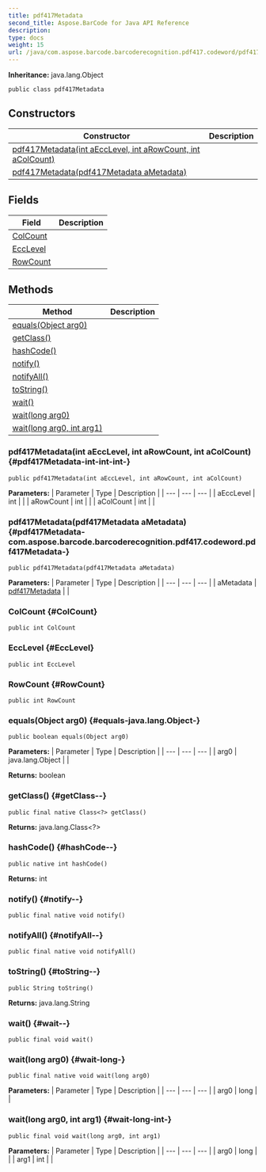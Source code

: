 ```yaml
---
title: pdf417Metadata
second_title: Aspose.BarCode for Java API Reference
description: 
type: docs
weight: 15
url: /java/com.aspose.barcode.barcoderecognition.pdf417.codeword/pdf417metadata/
---
```

**Inheritance:**
java.lang.Object
```
public class pdf417Metadata
```
## Constructors

| Constructor | Description |
| --- | --- |
| [pdf417Metadata(int aEccLevel, int aRowCount, int aColCount)](#pdf417Metadata-int-int-int-) |  |
| [pdf417Metadata(pdf417Metadata aMetadata)](#pdf417Metadata-com.aspose.barcode.barcoderecognition.pdf417.codeword.pdf417Metadata-) |  |
## Fields

| Field | Description |
| --- | --- |
| [ColCount](#ColCount) |  |
| [EccLevel](#EccLevel) |  |
| [RowCount](#RowCount) |  |
## Methods

| Method | Description |
| --- | --- |
| [equals(Object arg0)](#equals-java.lang.Object-) |  |
| [getClass()](#getClass--) |  |
| [hashCode()](#hashCode--) |  |
| [notify()](#notify--) |  |
| [notifyAll()](#notifyAll--) |  |
| [toString()](#toString--) |  |
| [wait()](#wait--) |  |
| [wait(long arg0)](#wait-long-) |  |
| [wait(long arg0, int arg1)](#wait-long-int-) |  |
### pdf417Metadata(int aEccLevel, int aRowCount, int aColCount) {#pdf417Metadata-int-int-int-}
```
public pdf417Metadata(int aEccLevel, int aRowCount, int aColCount)
```


**Parameters:**
| Parameter | Type | Description |
| --- | --- | --- |
| aEccLevel | int |  |
| aRowCount | int |  |
| aColCount | int |  |

### pdf417Metadata(pdf417Metadata aMetadata) {#pdf417Metadata-com.aspose.barcode.barcoderecognition.pdf417.codeword.pdf417Metadata-}
```
public pdf417Metadata(pdf417Metadata aMetadata)
```


**Parameters:**
| Parameter | Type | Description |
| --- | --- | --- |
| aMetadata | [pdf417Metadata](../../com.aspose.barcode.barcoderecognition.pdf417.codeword/pdf417metadata) |  |

### ColCount {#ColCount}
```
public int ColCount
```


### EccLevel {#EccLevel}
```
public int EccLevel
```


### RowCount {#RowCount}
```
public int RowCount
```


### equals(Object arg0) {#equals-java.lang.Object-}
```
public boolean equals(Object arg0)
```




**Parameters:**
| Parameter | Type | Description |
| --- | --- | --- |
| arg0 | java.lang.Object |  |

**Returns:**
boolean
### getClass() {#getClass--}
```
public final native Class<?> getClass()
```




**Returns:**
java.lang.Class<?>
### hashCode() {#hashCode--}
```
public native int hashCode()
```




**Returns:**
int
### notify() {#notify--}
```
public final native void notify()
```




### notifyAll() {#notifyAll--}
```
public final native void notifyAll()
```




### toString() {#toString--}
```
public String toString()
```




**Returns:**
java.lang.String
### wait() {#wait--}
```
public final void wait()
```




### wait(long arg0) {#wait-long-}
```
public final native void wait(long arg0)
```




**Parameters:**
| Parameter | Type | Description |
| --- | --- | --- |
| arg0 | long |  |

### wait(long arg0, int arg1) {#wait-long-int-}
```
public final void wait(long arg0, int arg1)
```




**Parameters:**
| Parameter | Type | Description |
| --- | --- | --- |
| arg0 | long |  |
| arg1 | int |  |

